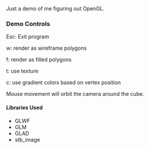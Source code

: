 Just a demo of me figuring out OpenGL.

### Demo Controls

Esc: Exit program

w: render as wireframe polygons

f: render as filled polygons

t: use texture

c: use gradient colors based on vertex position

Mouse movement will orbit the camera around the cube.


#### Libraries Used
- GLWF
- GLM
- GLAD
- stb_image
